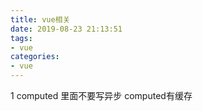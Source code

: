 ```yaml
---
title: vue相关
date: 2019-08-23 21:13:51
tags: 
- vue
categories: 
- vue
---
```

1  computed 里面不要写异步
   computed有缓存